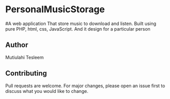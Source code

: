 # PersonalMusicStorage

#A web application That store music to download and listen. Built using pure PHP, html, css, JavaScript.
And it design for a particular person


## Author
Mutiulahi Tesleem 

## Contributing
Pull requests are welcome. For major changes, please open an issue first to discuss what you would like to change.
